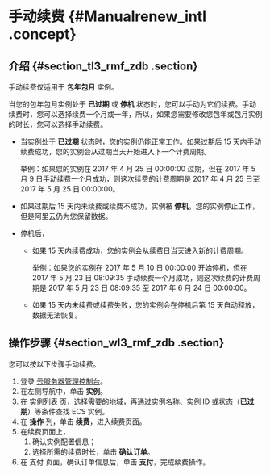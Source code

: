 # 手动续费 {#Manualrenew_intl .concept}

## 介绍 {#section_tl3_rmf_zdb .section}

手动续费仅适用于 **包年包月** 实例。

当您的包年包月实例处于 **已过期** 或 **停机** 状态时，您可以手动为它们续费。手动续费时，您可以选择续费一个月或一年，所以，如果您需要修改您包年或包月实例的时长，您可以选择手动续费。

-   当实例处于 **已过期** 状态时，您的实例仍能正常工作。如果过期后 15 天内手动续费成功，您的实例会从过期当天开始进入下一个计费周期。

    举例：如果您的实例在 2017 年 4 月 25 日 00:00:00 过期，但在 2017 年 5 月 9 日手动续费一个月成功，则这次续费的计费周期是 2017 年 4 月 25 日至 2017 年 5 月 25 日 00:00:00。

-   如果过期后 15 天内未续费或续费不成功，实例被 **停机**，您的实例停止工作，但是阿里云仍为您保留数据。

-   停机后，

    -   如果 15 天内续费成功，您的实例会从续费日当天进入新的计费周期。

        举例：如果您的实例在 2017 年 5 月 10 日 00:00:00 开始停机，但在 2017 年 5 月 23 日 08:09:35 手动续费一个月成功，则这次续费的计费周期是 2017 年 5 月 23 日 08:09:35 至 2017 年 6 月 24 日 00:00:00。

    -   如果 15 天内未续费或续费失败，您的实例会在停机后第 15 天自动释放，数据无法恢复。

## 操作步骤 {#section_wl3_rmf_zdb .section}

您可以按以下步骤手动续费。

1.  登录 [云服务器管理控制台](https://ecs.console.aliyun.com/#/home)。
2.  在左侧导航中，单击 **实例**。
3.  在 实例列表 页，选择需要的地域，再通过实例名称、实例 ID 或状态（**已过期**）等条件查找 ECS 实例。
4.  在 **操作** 列，单击 **续费**，进入续费页面。
5.  在续费页面上，
    1.  确认实例配置信息；
    2.  选择所需的续费时长，单击 **确认订单**。
6.  在 支付 页面，确认订单信息后，单击 **支付**，完成续费操作。

